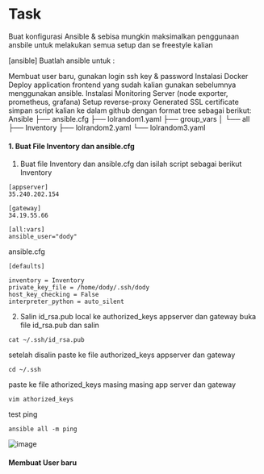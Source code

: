 # Task
Buat konfigurasi Ansible & sebisa mungkin maksimalkan penggunaan ansbile untuk melakukan semua setup dan se freestyle kalian

[ansible]
Buatlah ansible untuk :

Membuat user baru, gunakan login ssh key & password
Instalasi Docker
Deploy application frontend yang sudah kalian gunakan sebelumnya menggunakan ansible.
Instalasi Monitoring Server (node exporter, prometheus, grafana)
Setup reverse-proxy
Generated SSL certificate
simpan script kalian ke dalam github dengan format tree sebagai berikut:
Ansible
    ├── ansible.cfg
    ├── lolrandom1.yaml
    ├── group_vars
    │ └── all
    ├── Inventory
    ├── lolrandom2.yaml
    └── lolrandom3.yaml


#### 1. Buat File Inventory dan ansible.cfg
1. Buat file Inventory dan ansible.cfg dan isilah script sebagai berikut
Inventory
```
[appserver]
35.240.202.154

[gateway]
34.19.55.66

[all:vars]
ansible_user="dody"
```

ansible.cfg
```
[defaults]

inventory = Inventory
private_key_file = /home/dody/.ssh/dody
host_key_checking = False
interpreter_python = auto_silent
```

2. Salin id_rsa.pub local ke authorized_keys appserver dan gateway
buka file id_rsa.pub dan salin
```
cat ~/.ssh/id_rsa.pub
```
setelah disalin paste ke file authorized_keys appserver dan gateway
```
cd ~/.ssh
```
paste ke file athorized_keys masing masing app server dan gateway
```
vim athorized_keys
```

test ping
```
ansible all -m ping
```

![image](https://github.com/user-attachments/assets/cf19ca57-d3b0-4ba0-9051-e417c2ab10fa)



#### Membuat User baru
